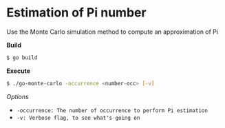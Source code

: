 # Estimation of Pi number

Use the Monte Carlo simulation method to compute an approximation of Pi

**Build**

```bash
$ go build
```

**Execute**

```bash
$ ./go-monte-carlo -occurrence <number-occ> [-v]
```

*Options*

 * `-occurrence: The number of occurrence to perform Pi estimation`
 * `-v: Verbose flag, to see what's going on`
